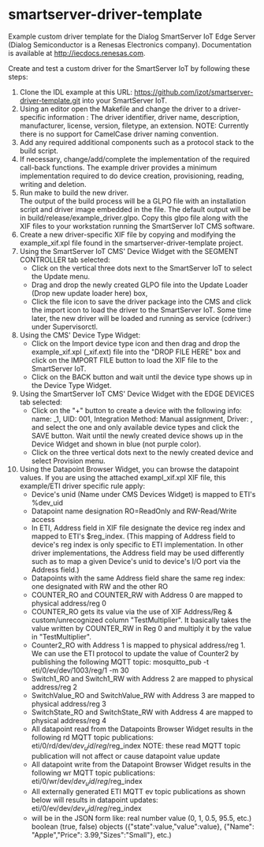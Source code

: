 # smartserver-driver-template
Example custom driver template for the Dialog SmartServer IoT Edge Server (Dialog Semiconductor is a Renesas Electronics company). Documentation is available at http://iecdocs.renesas.com.

Create and test a custom driver for the SmartServer IoT by following these steps:
1.  Clone the IDL example at this URL: https://github.com/izot/smartserver-driver-template.git into your 
    SmartServer IoT.
2.  Using an editor open the Makefile and change the driver to a driver-specific information :
	The driver identifier, driver name, description, manufacturer, license, version, filetype, an extension.
	NOTE: Currently there is no support for CamelCase driver naming convention.
3.  Add any required additional components such as a protocol stack to the build script.
4.  If necessary, change/add/complete the implementation of the required call-back functions.  The example driver
    provides a minimum implementation required to do device creation, provisioning, reading, writing and deletion.
5.  Run make to build the new driver.  
	The output of the build process will be a GLPO file with an installation script and driver image embedded in the file.  The default output will be in build/release/example_driver.glpo.  Copy this glpo file along with the 
	XIF files to your workstation running the SmartServer IoT CMS software.
8.  Create a new driver-specific XIF file by copying and modifying the example_xif.xpl file found in the 
    smartserver-driver-template project.
9.  Using the SmartServer IoT CMS' Device Widget with the SEGMENT CONTROLLER tab selected: 
    * Click on the vertical three dots next to the SmartServer IoT to select the Update menu.
    * Drag and drop the newly created GLPO file into the Update Loader (Drop new update loader here) box, 
    * Click the file icon to save the driver package into the CMS and click the import icon to load the driver to the SmartServer IoT.  Some time later, the new driver will be loaded and running as service (cdriver:<your driver identifier>) under Supervisorctl.
10. Using the CMS' Device Type Widget: 
	  * Click on the Import device type icon and then drag and drop the example_xif.xpl (<driver identifier>_xif.ext) file into the "DROP FILE HERE" box and click on the IMPORT FILE button to load the XIF file to the SmartServer IoT.
    * Click on the BACK button and wait until the device type shows up in the Device Type Widget.
11. Using the SmartServer IoT CMS' Device Widget with the EDGE DEVICES tab selected:
	  * Click on the "+" button to create a device with the following info:
		  name: <your device name>_1,  UID: 001, Integration Method: Manual assignment, Driver: <your driver identifier>, and select the one and only available device types and click the SAVE button.
	    Wait until the newly created device shows up in the Device Widget and shown in blue (not purple color).
    * Click on the three vertical dots next to the newly created device and select Provision menu.
12. Using the Datapoint Browser Widget, you can browse the datapoint values.  If you are using the attached
    exampl_xif.xpl XIF file, this example/ETI driver specific rule apply:
	  * Device's unid (Name under CMS Devices Widget) is mapped to ETI's %dev_uid
	  * Datapoint name designation RO=ReadOnly and RW-Read/Write access
	  * In ETI, Address field in XIF file designate the device reg index and mapped to ETI's $reg_index.  (This 
	    mapping of Address field to device's reg index is only specific to ETI implementation.  In other driver
		implementations, the Address field may be used differently such as to map a given Device's unid to device's 
		I/O port via the Address field.)
	  * Datapoints with the same Address field share the same reg index: one designated with RW and the other RO
	  * COUNTER_RO and COUNTER_RW with Address 0 are mapped to physical address/reg 0
	  * COUNTER_RO gets its value via the use of XIF Address/Reg & custom/unrecognized column "TestMultiplier".  It
	    basically takes the value written by COUNTER_RW in Reg 0 and multiply it by the value in "TestMultiplier".
	  * Counter2_RO with Address 1 is mapped to physical address/reg 1.  We can use the ETI protocol to update the
	    value of Counter2 by publishing the following MQTT topic: 
		   mosquitto_pub -t eti/0/ev/dev/1003/reg/1 -m 30
	  * Switch1_RO and Switch1_RW with Address 2 are mapped to physical address/reg 2
	  * SwitchValue_RO and SwitchValue_RW with Address 3 are mapped to physical address/reg 3
	  * SwitchState_RO and SwitchState_RW with Address 4 are mapped to physical address/reg 4
	  * All datapoint read from the Datapoints Browser Widget results in the following rd MQTT topic publications:
	       eti/0/rd/dev/$dev_uid/reg/$reg_index
		NOTE: these read MQTT topic publication will not affect or cause datapoint value update
	  * All datapoint write from the Datapoint Browser Widget results in the following wr MQTT topic publications:
	       eti/0/wr/dev/$dev_uid/reg/$reg_index <data payload>
	  * All externally generated ETI MQTT ev topic publications as shown below will results in datapoint updates:
	       eti/0/ev/dev/$dev_uid/reg/$reg_index <data payload>
	  * <data payload> will be in the JSON form like:
	    real number value (0, 1, 0.5, 95.5, etc.)
		boolean (true, false)
		objects ({"state":value,"value":value}, {"Name": "Apple","Price": 3.99,"Sizes":"Small"}, etc.)
 


